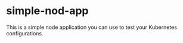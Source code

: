 # simple-nod-app
This is a simple node application you can use to test your Kubernetes configurations.
